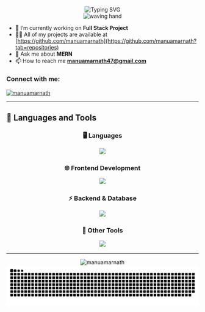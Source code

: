 
<div align="center">
  <img src="https://readme-typing-svg.demolab.com?font=Fira+Code&size=30&pause=1000&color=F7A41D&center=true&vCenter=true&width=435&lines=Hi+%F0%9F%91%8B%2C+I'm+Shani+Shaju!;A+Passionate+Software+Developer+from+India" alt="Typing SVG" />
  <br/>
  <img src="https://media.giphy.com/media/hvRJCLFzcasrR4ia7z/giphy.gif" width="60" height="60" alt="waving hand"/>
</div>


- 🔭 I’m currently working on **Full Stack Project**
- 👨‍💻 All of my projects are available at [https://github.com/manuamarnath](https://github.com/manuamarnath?tab=repositories)
- 💬 Ask me about **MERN**
- 📫 How to reach me **manuamarnath47@gmail.com**

<h3 align="left">Connect with me:</h3>
<p align="left">
<a href="https://linkedin.com/in/manuamarnath" target="blank"><img align="center" src="https://raw.githubusercontent.com/rahuldkjain/github-profile-readme-generator/master/src/images/icons/Social/linked-in-alt.svg" alt="manuamarnath" height="30" width="40" /></a>
</p>

---

## 🚀 Languages and Tools 

<div align="center">
  
  <h3>🖥️ Languages</h3>
  <p>
    <img src="https://skillicons.dev/icons?i=python,c,js" height="50"/>
  </p>
  
  <h3>🌐 Frontend Development</h3>
  <p>
    <img src="https://skillicons.dev/icons?i=react,angular,html,css,bootstrap,sass,tailwind,materialui" height="50"/>
  </p>
  
  <h3>⚡ Backend & Database</h3>
  <p>
    <img src="https://skillicons.dev/icons?i=nodejs,express,mongodb" height="50"/>
  </p>
  
  <h3>🔧 Other Tools</h3>
  <p>
    <img src="https://skillicons.dev/icons?i=git" height="50"/>
  </p>
</div>


---


<div align="center">
  <img src="https://github-readme-stats.vercel.app/api/top-langs?username=manuamarnath&show_icons=true&locale=en&layout=compact" alt="manuamarnath" />
</div>

<div align="center">
  <img src="https://raw.githubusercontent.com/Platane/snk/output/github-contribution-grid-snake.svg" alt="github contribution snake animation"/>
</div>
